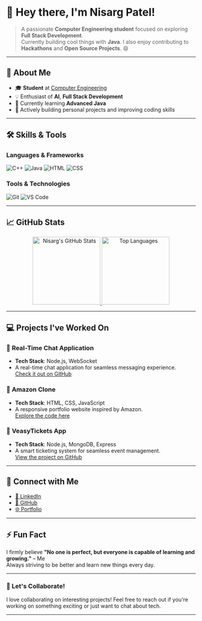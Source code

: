 # 👋 Hey there, I'm **Nisarg Patel**!

> A passionate **Computer Engineering student** focused on exploring **Full Stack Development**.  
> Currently building cool things with **Java**. I also enjoy contributing to **Hackathons** and **Open Source Projects**. 😄

---

## 🚀 **About Me**
- 🎓 **Student** at [Computer Engineering](https://www.linkedin.com/school/xyz-university/)
- 💡 Enthusiast of **AI**, **Full Stack Development**
- 📝 Currently learning **Advanced Java**
- 🌱 Actively building personal projects and improving coding skills

---

## 🛠️ **Skills & Tools**

### Languages & Frameworks
![C++](https://img.shields.io/badge/-C++-00599C?logo=c%2B%2B&logoColor=white)
![Java](https://img.shields.io/badge/-Java-ED8B00?logo=java&logoColor=white)
![HTML](https://img.shields.io/badge/-HTML-E34F26?logo=html5&logoColor=white)
![CSS](https://img.shields.io/badge/-CSS-1572B6?logo=css3&logoColor=white)

### Tools & Technologies
![Git](https://img.shields.io/badge/-Git-F05032?logo=git&logoColor=white)
![VS Code](https://img.shields.io/badge/-VS%20Code-007ACC?logo=visualstudiocode&logoColor=white)

---

## 📈 **GitHub Stats**  
<div align="center">
  <a href="https://github.com/NISARG2206">
    <img height="180em" src="https://github-readme-stats.vercel.app/api?username=NISARG2206&show_icons=true&theme=radical&count_private=true" alt="Nisarg's GitHub Stats" />
  </a>
  
  <a href="https://github.com/NISARG2206">
    <img height="180em" src="https://github-readme-stats.vercel.app/api/top-langs/?username=NISARG2206&layout=compact&theme=radical" alt="Top Languages" />
  </a>
</div>

---

## 💻 **Projects I've Worked On**

### 🔐 **Real-Time Chat Application**  
- **Tech Stack**: Node.js, WebSocket  
- A real-time chat application for seamless messaging experience.  
[Check it out on GitHub](https://github.com/NISARG2206/smart-india-hackathon.git)

### 🛒 **Amazon Clone**  
- **Tech Stack**: HTML, CSS, JavaScript  
- A responsive portfolio website inspired by Amazon.  
[Explore the code here](https://github.com/NISARG2206/Amazon-Clone)

### 🎫 **VeasyTickets App**  
- **Tech Stack**: Node.js, MongoDB, Express  
- A smart ticketing system for seamless event management.  
[View the project on GitHub](https://github.com/NISARG2206/TicketHub)

---

## 🔗 **Connect with Me**
- [💼 LinkedIn](https://www.linkedin.com/in/nisarg-patel-682a182b5)
- [🐙 GitHub](https://github.com/NISARG2206)
- [🌐 Portfolio](https://nisarg2206.github.io)

---

## ⚡ **Fun Fact**
I firmly believe **"No one is perfect, but everyone is capable of learning and growing."** – Me  
Always striving to be better and learn new things every day.

---

### 🤝 Let's Collaborate!
I love collaborating on interesting projects! Feel free to reach out if you're working on something exciting or just want to chat about tech.

---

<!---
NISARG2206/NISARG2206 is a ✨ special ✨ repository because its `README.md` (this file) appears on your GitHub profile.
You can click the Preview link to take a look at your changes.
--->
